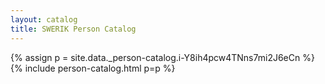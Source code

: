 ```yaml
---
layout: catalog
title: SWERIK Person Catalog
---
```

{% assign p = site.data._person-catalog.i-Y8ih4pcw4TNns7mi2J6eCn %}
{% include person-catalog.html p=p %}

